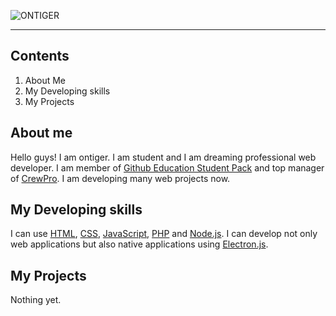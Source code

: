 <img src="https://user-images.githubusercontent.com/118987260/204003674-948c97e7-3e62-4024-9b73-c23c05ae2391.svg" alt="ONTIGER" title="ONTIGER"><hr>
## Contents
 1. About Me
 1. My Developing skills
 1. My Projects

## About me
Hello guys! I am ontiger. I am student and I am dreaming professional web developer. I am member of [Github Education Student Pack](https://education.github.com) and top manager of [CrewPro](https://github.com/crewpro). I am developing many web projects now.
## My Developing skills
I can use [HTML](https://www.w3.org/html/), [CSS](https://www.w3.org/Style/CSS/Overview.en.html), [JavaScript](https://www.w3.org/standards/webdesign/script), [PHP](https://php.net) and  [Node.js](https://nodejs.org). I can develop not only web applications but also native applications using [Electron.js](https://www.electronjs.org).
## My Projects
Nothing yet.
